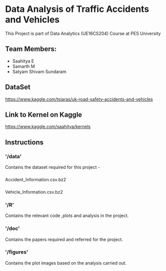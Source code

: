 # Data Analysis of Traffic Accidents and Vehicles
This Project is part of Data Analytics (UE16CS204) Course at PES University

## Team Members:
* Saahitya E
* Samarth M
* Satyam Shivam Sundaram

## DataSet
https://www.kaggle.com/tsiaras/uk-road-safety-accidents-and-vehicles

## Link to Kernel on Kaggle
https://www.kaggle.com/saahitya/kernels

## Instructions
### '/data' 
  Contains the dataset required for this project - 
  ###
  Accident_Information.csv.bz2
  ###
  Vehicle_Information.csv.bz2
### '/R'
  Contains the relevant code ,plots and analysis in the project.
### '/doc'
  Contains the papers required and referred for the project.
### '/figures'
  Contains the plot images based on the analysis carried out.
